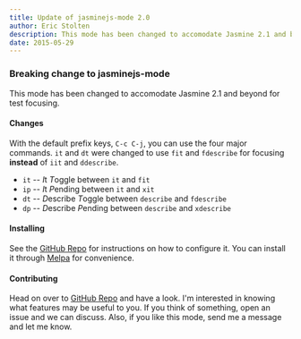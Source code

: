 ```yaml
---
title: Update of jasminejs-mode 2.0
author: Eric Stolten
description: This mode has been changed to accomodate Jasmine 2.1 and beyond for test focusing.
date: 2015-05-29
---
```


### Breaking change to jasminejs-mode ###

This mode has been changed to accomodate Jasmine 2.1 and beyond for test focusing.

#### Changes ####

With the default prefix keys, `C-c C-j`, you can use the four major
commands. `it` and `dt` were changed to use `fit` and `fdescribe` for
focusing **instead** of `iit` and `ddescribe`.

* `it` -- *I*t *T*oggle between `it` and `fit`
* `ip` -- *I*t *P*ending between `it` and `xit`
* `dt` -- *D*escribe *T*oggle between `describe` and `fdescribe`
* `dp` -- *D*escribe *P*ending between `describe` and `xdescribe`

#### Installing ####

See the [GitHub Repo](https://github.com/stoltene2/jasminejs-mode) for
instructions on how to configure it. You can install it through
[Melpa](http://melpa.org/#/jasminejs-mode) for convenience.

#### Contributing ####

Head on over to
[GitHub Repo](https://github.com/stoltene2/jasminejs-mode) and have a
look. I'm interested in knowing what features may be useful to you. If
you think of something, open an issue and we can discuss. Also, if you
like this mode, send me a message and let me know.
